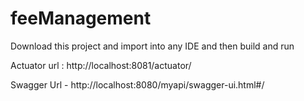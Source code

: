 # feeManagement
Download this project and import into any IDE and then build and run

Actuator url : http://localhost:8081/actuator/

Swagger Url - http://localhost:8080/myapi/swagger-ui.html#/
